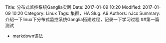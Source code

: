 Title: 分布式监控系统Ganglia实践
Date: 2017-01-09 10:20
Modified: 2017-01-09 10:20
Category: Linux
Tags: 集群，HA
Slug: A9
Authors: nJcx
Summary: 介绍一下linux下分布式监控系统Ganglia搭建过程，记录一下学习过程
##第一篇测试
- markdown语法
